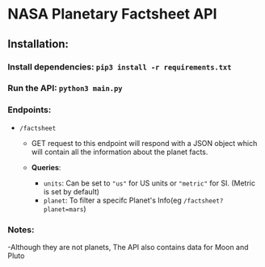 # NASA Planetary Factsheet API

## Installation:
### Install dependencies: `pip3 install -r requirements.txt` 
### Run the API: `python3 main.py`
### Endpoints:
* `/factsheet` 
	* GET request to this endpoint will respond with a JSON object which will contain all the information about the planet facts.
	
	* **Queries**: 
		* `units`: Can be set to `"us"` for US units or `"metric"` for SI. (Metric is set by default)
		* `planet`: To filter a specifc Planet's Info(eg `/factsheet?planet=mars`)

### Notes:
-Although they are not planets, The API also contains data for Moon and Pluto
